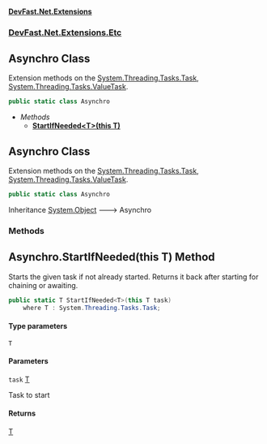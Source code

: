 #### [DevFast.Net.Extensions](index.md 'index')
### [DevFast.Net.Extensions.Etc](DevFast.Net.Extensions.Etc.md 'DevFast.Net.Extensions.Etc')

## Asynchro Class

Extension methods on the [System.Threading.Tasks.Task](https://docs.microsoft.com/en-us/dotnet/api/System.Threading.Tasks.Task 'System.Threading.Tasks.Task'), [System.Threading.Tasks.ValueTask](https://docs.microsoft.com/en-us/dotnet/api/System.Threading.Tasks.ValueTask 'System.Threading.Tasks.ValueTask').

```csharp
public static class Asynchro
```
- *Methods*
  - **[StartIfNeeded&lt;T&gt;(this T)](DevFast.Net.Extensions.Etc.Asynchro.md#DevFast.Net.Extensions.Etc.Asynchro.StartIfNeeded_T_(thisT) 'DevFast.Net.Extensions.Etc.Asynchro.StartIfNeeded<T>(this T)')**

## Asynchro Class

Extension methods on the [System.Threading.Tasks.Task](https://docs.microsoft.com/en-us/dotnet/api/System.Threading.Tasks.Task 'System.Threading.Tasks.Task'), [System.Threading.Tasks.ValueTask](https://docs.microsoft.com/en-us/dotnet/api/System.Threading.Tasks.ValueTask 'System.Threading.Tasks.ValueTask').

```csharp
public static class Asynchro
```

Inheritance [System.Object](https://docs.microsoft.com/en-us/dotnet/api/System.Object 'System.Object') &#129106; Asynchro
### Methods

<a name='DevFast.Net.Extensions.Etc.Asynchro.StartIfNeeded_T_(thisT)'></a>

## Asynchro.StartIfNeeded<T>(this T) Method

Starts the given task if not already started. Returns it back after starting for chaining or awaiting.

```csharp
public static T StartIfNeeded<T>(this T task)
    where T : System.Threading.Tasks.Task;
```
#### Type parameters

<a name='DevFast.Net.Extensions.Etc.Asynchro.StartIfNeeded_T_(thisT).T'></a>

`T`
#### Parameters

<a name='DevFast.Net.Extensions.Etc.Asynchro.StartIfNeeded_T_(thisT).task'></a>

`task` [T](DevFast.Net.Extensions.Etc.Asynchro.md#DevFast.Net.Extensions.Etc.Asynchro.StartIfNeeded_T_(thisT).T 'DevFast.Net.Extensions.Etc.Asynchro.StartIfNeeded<T>(this T).T')

Task to start

#### Returns
[T](DevFast.Net.Extensions.Etc.Asynchro.md#DevFast.Net.Extensions.Etc.Asynchro.StartIfNeeded_T_(thisT).T 'DevFast.Net.Extensions.Etc.Asynchro.StartIfNeeded<T>(this T).T')